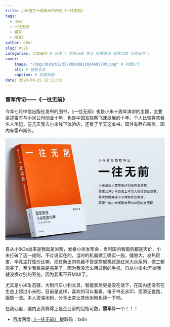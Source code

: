```yaml
---
title: 小米官方十周年出的传记《一往无前》
tags:
  - 小米
  - 一往无前
  - 雷军
  - MIUI
author: GRer
slug: mu26
categories: 分享安利 # 分类 ! 灵感记录 生活 折腾笔记 日常水文 分享安利 !
cover:
    image: "/img/2020/08/25/20200811024605793.png" # 封面url
    alt: # 替换文本
    caption: # 封面标题
date: 2020-08-25 12:11:33
---
```



### 雷军传记——《一往无前》

今年七月中信出版社发布的图书，《一往无前》也是小米十周年演讲的主题，主要讲述雷军与小米公司创业十年，也是中国互联网飞速发展的十年。个人比较喜欢看名人传记，前几天我去小米线下体验店，还看了半天这本书，国外有乔布斯传，国内有雷布斯传。

![《一往无前》](/img/2020/08/25/1598324096495828.png)

自从小米2s出来是我就是米粉，爱看小米发布会，当时国内智能机都是天价，小米打破了这一规则，不过说实在的，当时的机器做工确实一般，缝隙大，发热厉害，毕竟主打性价比嘛，现在新出的机器不管是旗舰机还是红米大众系列，做工都完美了，至少我看来是完美了，因为我没怎么用过别的手机，自从小米4c开始我就没换过别的系统，因为我离不开MIUI了。

尤其是小米生态链、大到汽车小到文具，智能家居更是没在话下，在国内还没有在生态上超过小米的，目前是这样，喜欢的可以看看，电子书无水印，高清无套路，画质一流。本人资深米粉，分享出来让其他米粉也读一下吧。

在我心里，国内正真算得上是企业家的屈指可数，**雷军**算一个！！！

<ul>
  <li>百度网盘:<a href="https://pan.baidu.com/s/1mPGKEZFrJGR7T2p4_d-U2Q" target="_blank">《一往无前》  </a> 提取码：1x6n </li>
</ul>